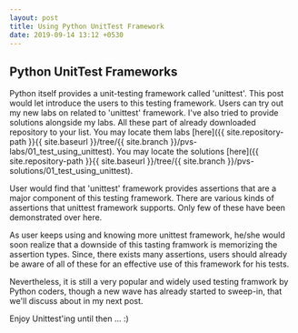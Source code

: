```yaml
---
layout: post
title: Using Python UnitTest Framework
date: 2019-09-14 13:12 +0530
---
```


## Python UnitTest Frameworks

Python itself provides a unit-testing framework called 'unittest'.  This post would let introduce the users to this testing framework.  Users can try out my new labs on related to 'unittest' framework.  I've also tried to provide solutions alongside my labs.  All these part of already downloaded repository to your list.  You may locate them labs [here]({{ site.repository-path }}{{ site.baseurl }}/tree/{{ site.branch }}/pvs-labs/01_test_using_unittest).  You may locate the solutions [here]({{ site.repository-path }}{{ site.baseurl }}/tree/{{ site.branch }}/pvs-solutions/01_test_using_unittest).

User would find that 'unittest' framework provides assertions that are a major component of this testing framework.  There are various kinds of assertions that unittest framework supports.  Only  few of these have been demonstrated over here.  

As user keeps using and knowing more unittest framework, he/she would soon realize that a downside of this tasting framwork is memorizing the assertion types.  Since, there exists many assertions, users should already be aware of all of these for an effective use of this framework for his tests.  

Nevertheless, it is still a very popular and widely used testing framwork by Python coders, though a new wave has already started to sweep-in, that we'll discuss about in my next post.

Enjoy Unittest'ing until then ... :)
